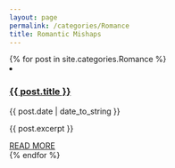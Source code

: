 ```yaml
---
layout: page
permalink: /categories/Romance
title: Romantic Mishaps
---
```


<div class="categoryContainer">
  {% for post in site.categories.Romance %}
  <li>
    <h3 class="catTitle"><a href="{{ post.url }}">{{ post.title }}</a></h3>
    <span>{{ post.date | date_to_string }}</span>
    <article class="archive-item">
      <p>{{ post.excerpt }}</p>
      <a href="{{ post.url }}">READ MORE</a>
    </article>
  </li>
  {% endfor %}
</div>